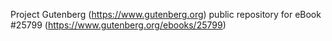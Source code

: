 Project Gutenberg (https://www.gutenberg.org) public repository for eBook #25799 (https://www.gutenberg.org/ebooks/25799)
